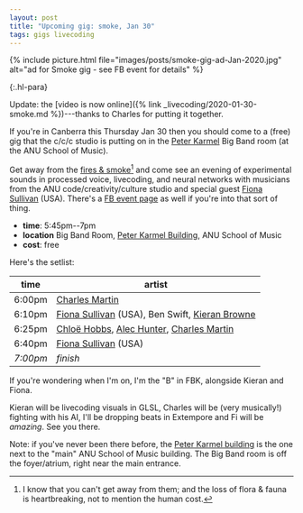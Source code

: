 ```yaml
---
layout: post
title: "Upcoming gig: smoke, Jan 30"
tags: gigs livecoding
---
```


{% include picture.html file="images/posts/smoke-gig-ad-Jan-2020.jpg" alt="ad for Smoke gig - see FB event for details" %}

{:.hl-para}

Update: the [video is now online]({% link _livecoding/2020-01-30-smoke.md
%})---thanks to Charles for putting it together.

If you're in Canberra this Thursday Jan 30 then you should come to a (free) gig
that the c/c/c studio is putting on in the [Peter
Karmel](https://www.anu.edu.au/maps#show=29113) Big Band room (at the ANU School
of Music).

Get away from the [fires &
smoke](https://www.canberratimes.com.au/story/6600587/namadgi-fire-now-at-2575ha-total-fire-ban-declared/)[^fires]
and come see an evening of experimental sounds in processed voice, livecoding,
and neural networks with musicians from the ANU code/creativity/culture studio
and special guest [Fiona Sullivan](https://www.fisounds.com) (USA). There's a
[FB event page](https://www.facebook.com/events/541225126490467/) as well if
you're into that sort of thing.

- **time**: 5:45pm--7pm
- **location** Big Band Room, [Peter Karmel
  Building](https://www.anu.edu.au/maps#show=29113), ANU School of Music
- **cost**: free

Here's the setlist:

| time     | artist                                                                                                                                     |
|----------|--------------------------------------------------------------------------------------------------------------------------------------------|
| 6:00pm   | [Charles Martin](http://charlesmartin.com.au)                                                                                              |
| 6:10pm   | [Fiona Sullivan](https://www.fisounds.com) (USA), Ben Swift, [Kieran Browne](https://kieranbrowne.com)                                     |
| 6:25pm   | [Chloë Hobbs](https://chloecomposes.com), [Alec Hunter](https://www.alexanderhunter.com.au), [Charles Martin](http://charlesmartin.com.au) |
| 6:40pm   | [Fiona Sullivan](https://www.fisounds.com) (USA)                                                                                           |
| _7:00pm_ | _finish_                                                                                                                                   |

If you're wondering when I'm on, I'm the "B" in FBK, alongside Kieran and Fiona.

[^fires]:
    I know that you can't get away from them; and the loss of flora & fauna is
    heartbreaking, not to mention the human cost.

Kieran will be livecoding visuals in GLSL, Charles will be (very musically!)
fighting with his AI, I'll be dropping beats in Extempore and Fi will be
_amazing_. See you there.

Note: if you've never been there before, the [Peter Karmel
building](https://www.anu.edu.au/maps#show=29113) is the one next to the "main"
ANU School of Music building. The Big Band room is off the foyer/atrium, right
near the main entrance.
